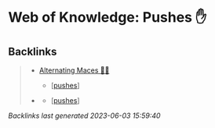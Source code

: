 # Web of Knowledge: Pushes ✋

## Backlinks

> - [Alternating Maces 🔄✊](..\techniques\alternating-maces.md)
>   - [[pushes]]
>    
> - [](..\techniques\snapping-twig.md)
>   - [[pushes]]

_Backlinks last generated 2023-06-03 15:59:40_

[//begin]: # "Autogenerated link references for markdown compatibility"
[pushes]: pushes.md "Web of Knowledge: Pushes ✋"
[//end]: # "Autogenerated link references"